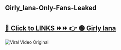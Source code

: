 
 ## Girly_lana-Only-Fans-Leaked

# <h2><a href="https://clipsfans.com/Girly_lana&ref=git">🔗 Click to LINKS ⏩⏩ 👉 🟢 Girly lana </a></h2>

<a href="https://clipsfans.com/Girly_lana&ref=git" rel="nofollow" data-target="animated-image.originalLink"><img src="https://i.ibb.co.com/xMMVF88/686577567.gif" alt="Viral Video Original" style="max-width: 100%; display: inline-block;" data-target="animated-image.originalImage"></a>
